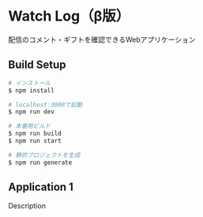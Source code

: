 # Watch Log（β版）

配信のコメント・ギフトを確認できるWebアプリケーション

## Build Setup

```bash
# インストール
$ npm install

# localhost:3000で起動
$ npm run dev

# 本番用ビルド
$ npm run build
$ npm run start

# 静的プロジェクトを生成
$ npm run generate
```

## Application 1

Description
